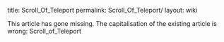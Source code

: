 title: Scroll_Of_Teleport
permalink: Scroll_Of_Teleport/
layout: wiki

This article has gone missing.
The capitalisation of the existing article is wrong: Scroll_of_Teleport

